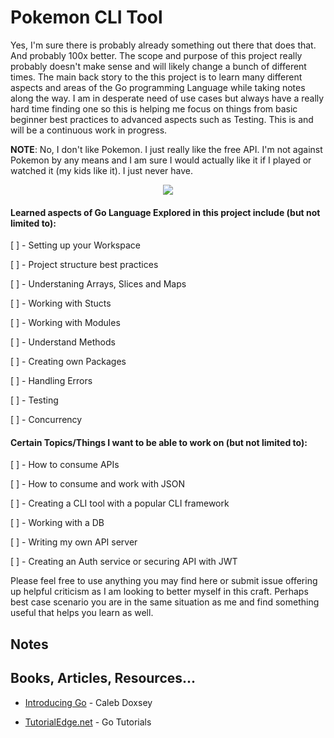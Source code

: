 # Pokemon CLI Tool
Yes, I'm sure there is probably already something out there that does that. And probably 100x better. The scope and purpose of this project really probably doesn't make sense and will likely change a bunch of different times. The main back story to the this project is to learn many different aspects and areas of the Go programming Language while taking notes along the way. I am in desperate need of use cases but always have a really hard time finding one so this is helping me focus on things from basic beginner best practices to advanced aspects such as Testing. This is and will be a continuous work in progress.

**NOTE**: No, I don't like Pokemon. I just really like the free API. I'm not against Pokemon by any means and I am sure I would actually like it if I played or watched it (my kids like it). I just never have.

<p align="center">
  <img  src="https://raw.githubusercontent.com/golang-samples/gopher-vector/master/gopher-front.png">
</p>

#### Learned aspects of Go Language Explored in this project include (but not limited to):

[ ] - Setting up your Workspace

[ ] - Project structure best practices

[ ] - Understaning Arrays, Slices and Maps

[ ] - Working with Stucts

[ ] - Working with Modules

[ ] - Understand Methods

[ ] - Creating own Packages

[ ] - Handling Errors

[ ] - Testing

[ ] - Concurrency 

#### Certain Topics/Things I want to be able to work on (but not limited to):

[ ] - How to consume APIs

[ ] - How to consume and work with JSON

[ ] - Creating a CLI tool with a popular CLI framework

[ ] - Working with a DB

[ ] - Writing my own API server

[ ] - Creating an Auth service or securing API with JWT

Please feel free to use anything you may find here or submit issue offering up helpful criticism as I am looking to better myself in this craft. Perhaps best case scenario you are in the same situation as me and find something useful that helps you learn as well. 

## Notes

## Books, Articles, Resources...

- [Introducing Go]() - Caleb Doxsey

- [TutorialEdge.net](https://tutorialedge.net/course/golang/) - Go Tutorials